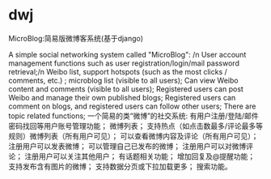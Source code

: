# dwj
MicroBlog:简易版微博客系统(基于django) 

A simple social networking system called "MicroBlog": /n
User account management functions such as user registration/login/mail password retrieval;/n
Weibo list, support hotspots (such as the most clicks / comments, etc.) ;
microblog list (visible to all users); 
Can view Weibo content and comments (visible to all users); 
Registered users can post Weibo and manage their own published blogs; 
Registered users can comment on blogs, and registered users can follow other users; 
There are topic related functions; 
一个简易的类“微博”的社交系统: 
有用户注册/登陆/邮件密码找回等用户账号管理功能；
微博列表；
支持热点（如点击数最多/评论最多等规则）微博列表（所有用户可见）；
可以查看微博内容及评论（所有用户可见）；
注册用户可以发表微博；
可以管理自己已发布的微博；
注册用户可以对微博评论；
注册用户可以关注其他用户；
有话题相关功能；
增加回复及@提醒功能；
支持发布含有图片的微博；
支持数据分页或下拉加载更多；
搜索功能。
